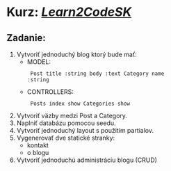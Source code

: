 # Kurz: [*Learn2CodeSK*](http://www.learn2code.sk/)

## Zadanie: 
1. Vytvoriť jednoduchý blog ktorý bude mať:
    * MODEL:
<code><pre>
    Post
        title :string
        body :text
    Category
        name :string
</pre></code>
    * CONTROLLERS:
<code><pre>
    Posts
        index
        show
    Categories
        show
</pre></code>
2. Vytvoriť väzby medzi Post a Category. 
3. Naplniť databázu pomocou seedu.
4. Vytvoriť jednoduchý layout s použitím partialov. 
5. Vygenerovať dve statické stranky:
    * kontakt
    * o blogu
6. Vytvoriť jednoduchú administráciu blogu (CRUD)
